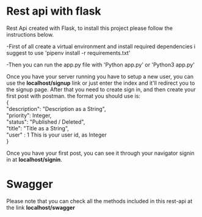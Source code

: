 <h1>Rest api with flask</h1>
<p>Rest Api created with Flask, to install this project please follow the instructions below.</p>
<p>-First of all create a virtual environment and install required dependencies i suggest to use 'pipenv install -r requirements.txt'</p>
<p>-Then you can run the app.py file with 'Python app.py' or 'Python3 app.py'</p>
<p>Once you have your server running you have to setup a new user, you can use the <strong>localhost/signup</strong> link or just enter the index and it'll redirect you to the signup page. After that you need to create sign in, and then create your first post with postman. the format you should use is:<br> 
        {<br>
           "description": "Description as a String",<br>
            "priority": Integer,<br>
            "status": "Published / Deleted",<br>
            "title": "Title as a String",<br>
            "user" : 1 This is your user id, as Integer<br>
        }</p>
<p>Once you have your first post, you can see it through your navigator signin in at <strong>localhost/signin</strong>.</p>
<h1>Swagger</h1>
<p>Please note that you can check all the methods included in this rest-api at the link <strong>localhost/swagger</strong></p>
